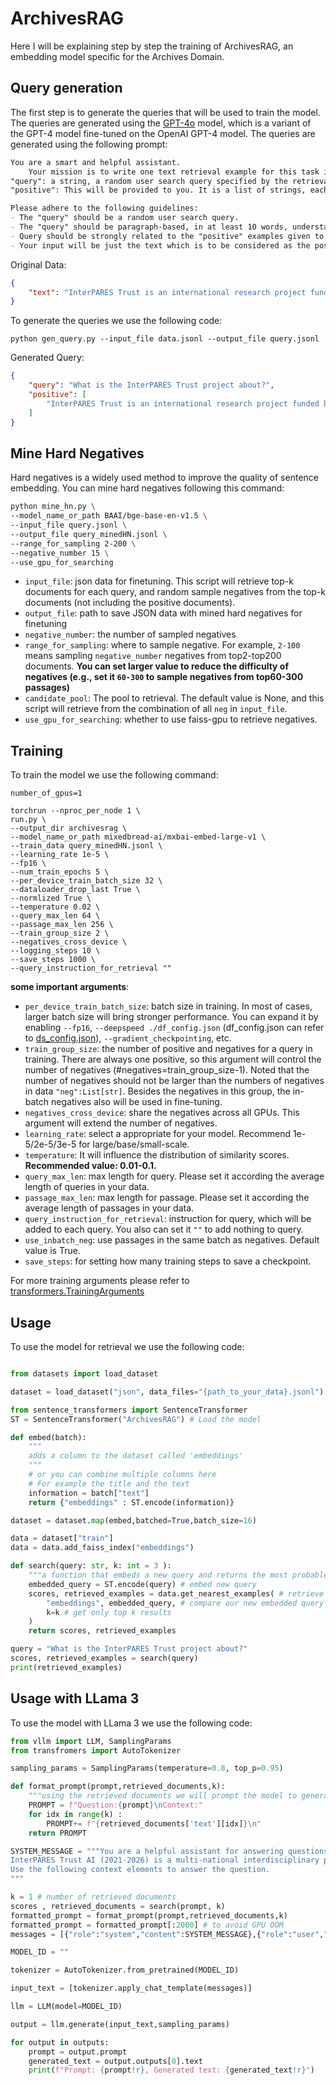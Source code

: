 # ArchivesRAG

Here I will be explaining step by step the training of ArchivesRAG, an embedding model specific for the Archives Domain. 

## Query generation

The first step is to generate the queries that will be used to train the model. The queries are generated using the [GPT-4o](https://chatgpt.com/?model=gpt-4o) model, which is a variant of the GPT-4 model fine-tuned on the OpenAI GPT-4 model. The queries are generated using the following prompt:

```markdown
You are a smart and helpful assistant.
    Your mission is to write one text retrieval example for this task in JSON format. The JSON object must contain the following keys:
"query": a string, a random user search query specified by the retrieval task.
"positive": This will be provided to you. It is a list of strings, each representing a positive example of a document that should be retrieved by the search query.

Please adhere to the following guidelines:
- The "query" should be a random user search query.
- The "query" should be paragraph-based, in at least 10 words, understandable with some effort or ambiguity, and diverse in topic.
- Query should be strongly related to the "positive" examples given to you.
- Your input will be just the text which is to be considered as the positive examples.
```

Original Data: 
```json
{
    "text": "InterPARES Trust is an international research project funded by the Social Sciences and Humanities Research Council of Canada. The project is designed to investigate issues concerning digital records and data entrusted to the Internet. The project is a collaborative effort of researchers from many countries and disciplines. The project is designed to investigate issues concerning digital records and data entrusted to the Internet. The project is a collaborative effort of researchers from many countries and disciplines."
}
```

To generate the queries we use the following code:

```shell
python gen_query.py --input_file data.jsonl --output_file query.jsonl
```

Generated Query:
```json
{
    "query": "What is the InterPARES Trust project about?",
    "positive": [
        "InterPARES Trust is an international research project funded by the Social Sciences and Humanities Research Council of Canada."
    ]
}
```

## Mine Hard Negatives

Hard negatives is a widely used method to improve the quality of sentence embedding.
You can mine hard negatives following this command:

```bash
python mine_hn.py \
--model_name_or_path BAAI/bge-base-en-v1.5 \
--input_file query.jsonl \
--output_file query_minedHN.jsonl \
--range_for_sampling 2-200 \
--negative_number 15 \
--use_gpu_for_searching 
```

- `input_file`: json data for finetuning. This script will retrieve top-k documents for each query,
and random sample negatives from the top-k documents (not including the positive documents).
- `output_file`: path to save JSON data with mined hard negatives for finetuning
- `negative_number`: the number of sampled negatives
- `range_for_sampling`: where to sample negative. For example, `2-100` means sampling `negative_number` negatives from top2-top200 documents. **You can set larger value to reduce the difficulty of negatives (e.g., set it `60-300` to sample negatives from top60-300 passages)**
- `candidate_pool`: The pool to retrieval. The default value is None, and this script will retrieve from the combination of all `neg` in `input_file`.
- `use_gpu_for_searching`: whether to use faiss-gpu to retrieve negatives.


## Training

To train the model we use the following command:

```
number_of_gpus=1

torchrun --nproc_per_node 1 \
run.py \
--output_dir archivesrag \
--model_name_or_path mixedbread-ai/mxbai-embed-large-v1 \
--train_data query_minedHN.jsonl \
--learning_rate 1e-5 \
--fp16 \
--num_train_epochs 5 \
--per_device_train_batch_size 32 \
--dataloader_drop_last True \
--normlized True \
--temperature 0.02 \
--query_max_len 64 \
--passage_max_len 256 \
--train_group_size 2 \
--negatives_cross_device \
--logging_steps 10 \
--save_steps 1000 \
--query_instruction_for_retrieval "" 
```

**some important arguments**:

- `per_device_train_batch_size`: batch size in training. In most of cases, larger batch size will bring stronger performance. You can expand it by enabling `--fp16`, `--deepspeed ./df_config.json` (df_config.json can refer to [ds_config.json](./ds_config.json)), `--gradient_checkpointing`, etc.
- `train_group_size`: the number of positive and negatives for a query in training.
There are always one positive, so this argument will control the number of negatives (#negatives=train_group_size-1).
Noted that the number of negatives should not be larger than the numbers of negatives in data `"neg":List[str]`.
Besides the negatives in this group, the in-batch negatives also will be used in fine-tuning.
- `negatives_cross_device`: share the negatives across all GPUs. This argument will extend the number of negatives.
- `learning_rate`: select a appropriate for your model. Recommend 1e-5/2e-5/3e-5 for large/base/small-scale.
- `temperature`: It will influence the distribution of similarity scores. **Recommended value: 0.01-0.1.**
- `query_max_len`: max length for query. Please set it according the average length of queries in your data.
- `passage_max_len`: max length for passage. Please set it according the average length of passages in your data.
- `query_instruction_for_retrieval`: instruction for query, which will be added to each query. You also can set it `""` to add nothing to query.
- `use_inbatch_neg`: use passages in the same batch as negatives. Default value is True.
- `save_steps`: for setting how many training steps to save a checkpoint.

For more training arguments please refer to [transformers.TrainingArguments](https://huggingface.co/docs/transformers/main_classes/trainer#transformers.TrainingArguments)


## Usage

To use the model for retrieval we use the following code:

```python

from datasets import load_dataset

dataset = load_dataset("json", data_files="{path_to_your_data}.jsonl") # Load your data here

from sentence_transformers import SentenceTransformer
ST = SentenceTransformer("ArchivesRAG") # Load the model

def embed(batch):
    """
    adds a column to the dataset called 'embeddings'
    """
    # or you can combine multiple columns here
    # For example the title and the text
    information = batch["text"]
    return {"embeddings" : ST.encode(information)}

dataset = dataset.map(embed,batched=True,batch_size=16)

data = dataset["train"]
data = data.add_faiss_index("embeddings")

def search(query: str, k: int = 3 ):
    """a function that embeds a new query and returns the most probable results"""
    embedded_query = ST.encode(query) # embed new query
    scores, retrieved_examples = data.get_nearest_examples( # retrieve results
        "embeddings", embedded_query, # compare our new embedded query with the dataset embeddings
        k=k # get only top k results
    )
    return scores, retrieved_examples

query = "What is the InterPARES Trust project about?"
scores, retrieved_examples = search(query)
print(retrieved_examples)

```

## Usage with LLama 3

To use the model with LLama 3 we use the following code:

```python
from vllm import LLM, SamplingParams
from transfromers import AutoTokenizer

sampling_params = SamplingParams(temperature=0.8, top_p=0.95)

def format_prompt(prompt,retrieved_documents,k):
    """using the retrieved documents we will prompt the model to generate our responses"""
    PROMPT = f"Question:{prompt}\nContext:"
    for idx in range(k) :
        PROMPT+= f"{retrieved_documents['text'][idx]}\n"
    return PROMPT

SYSTEM_MESSAGE = """You are a helpful assistant for answering questions. Your primary focus is to assist in studies relating to Interpares Itrust AI.
InterPARES Trust AI (2021-2026) is a multi-national interdisciplinary project aiming to design, develop, and leverage Artificial Intelligence to support the ongoing availability and accessibility of trustworthy public records by forming a sustainable, ongoing partnership producing original research, training students and other highly qualified personnel (HQP), and generating a virtuous circle between academia, archival institutions, government records professionals, and industry, a feedback loop reinforcing the knowledge and capabilities of each party.
Use the following context elements to answer the question.
"""

k = 1 # number of retrieved documents
scores , retrieved_documents = search(prompt, k)
formatted_prompt = format_prompt(prompt,retrieved_documents,k)
formatted_prompt = formatted_prompt[:2000] # to avoid GPU OOM
messages = [{"role":"system","content":SYSTEM_MESSAGE},{"role":"user","content":formatted_prompt}]

MODEL_ID = ""

tokenizer = AutoTokenizer.from_pretrained(MODEL_ID)

input_text = [tokenizer.apply_chat_template(messages)]

llm = LLM(model=MODEL_ID)

output = llm.generate(input_text,sampling_params)

for output in outputs:
    prompt = output.prompt
    generated_text = output.outputs[0].text
    print(f"Prompt: {prompt!r}, Generated text: {generated_text!r}")

```
